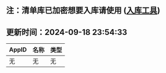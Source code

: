 ## 注：清单库已加密想要入库请使用 ([入库工具](https://github.com/BlankTMing/ManifestAutoUpdate/releases))

## 更新时间：2024-09-18 23:54:33
| AppID | 名称 | 类型  |
| :-------------------- | :----------------------------- | :----------- |
| 无 | 无 | 无 |
